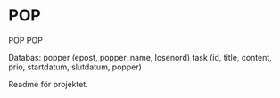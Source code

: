 ﻿# POP
POP POP

Databas:
popper (epost, popper_name, losenord)
task (id, title, content, prio, startdatum, slutdatum, popper)

Readme för projektet.
